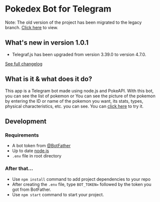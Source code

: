 # Pokedex Bot for Telegram

Note: The old version of the project has been migrated to the legacy branch. [Click here](https://github.com/ubeydeozdmr/pokedex-bot-telegram/tree/legacy) to view.

## What's new in version 1.0.1

- Telegraf.js has been upgraded from version 3.39.0 to version 4.7.0.

[See full changelog](https://github.com/ubeydeozdmr/pokedex-bot-telegram/blob/main/changelog.md)

## What is it & what does it do?

This app is a Telegram bot made using node.js and PokeAPI. With this bot, you can see the list of pokemon or You can see the picture of the pokemon by entering the ID or name of the pokemon you want, its stats, types, physical characteristics, etc. you can see. You can [click here](https://t.me/rotompokedex_bot) to try it.

## Development

### Requirements

- A bot token from [@BotFather](https://t.me/BotFather)
- Up to date [node.js](https://nodejs.org/en/)
- `.env` file in root directory

### After that...

- Use `npm install` command to add project dependencies to your repo
- After creating the `.env` file, type `BOT_TOKEN=` followed by the token you got from BotFather.
- Use `npm start` command to start your project.
